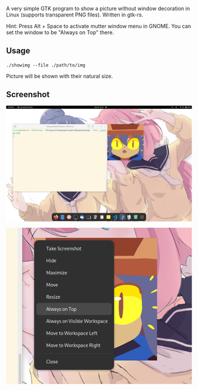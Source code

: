 A very simple GTK program to show a picture without window decoration in Linux (supports transparent PNG files). Written in gtk-rs.

Hint: Press Alt + Space to activate mutter window menu in GNOME. You can set the window to be "Always on Top" there.

## Usage

```
./showimg --file ./path/to/img
```

Picture will be shown with their natural size.

## Screenshot

![Screenshot 1 (fullscreen)](assets/screenshot1.png)

![Screenshot 2 (With mutter window menu)](assets/screenshot2.png)

